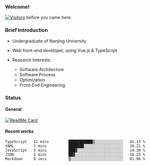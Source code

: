 ### Welcome!

[![Visitors](https://visitor-badge.laobi.icu/badge?page_id=HermitSun.HermitSun)]() before you came here.

### Brief Introduction

- Undergraduate of Nanjing University

- Web front-end developer, using Vue.js & TypeScript

- Research Interests: 
  - Software Architecture
  - Software Process
  - Optimization
  - Front-End Engineering

### Status

#### General

[![ReadMe Card](https://github-readme-stats.hermitsun.vercel.app/api?username=HermitSun&count_private=true&show_icons=true)]()

#### Recent works

<!--START_SECTION:waka-->
```text
TypeScript   11 mins         ███████████▒░░░░░░░░░░░░░   45.13 % 
YAML         7 mins          ███████░░░░░░░░░░░░░░░░░░   28.21 % 
JavaScript   3 mins          ███▓░░░░░░░░░░░░░░░░░░░░░   14.28 % 
JSON         2 mins          ██▓░░░░░░░░░░░░░░░░░░░░░░   10.25 % 
Markdown     0 secs          ▒░░░░░░░░░░░░░░░░░░░░░░░░   01.96 % 
```
<!--END_SECTION:waka-->
